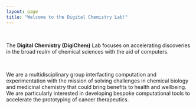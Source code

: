 ```yaml
---
layout: page
title: "Welcome to the Digital Chemistry Lab!"
---
```

<br />

The **Digital Chemistry (DigiChem)** Lab focuses on accelerating discoveries in the broad realm of chemical sciences with the aid of computers.

<br />

We are a multidisciplinary group interfacting computation and experimentation with the mission of solving challenges in chemical biology and medicinal chemistry that could bring benefits to health and wellbeing. We are particularly interested in developing bespoke computational tools to accelerate the prototyping of cancer therapeutics.
